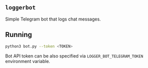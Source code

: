 ## `loggerbot`

Simple Telegram bot that logs chat messages.

## Running

```sh
python3 bot.py --token <TOKEN>
```

Bot API token can be also specified via `LOGGER_BOT_TELEGRAM_TOKEN` environment variable.
